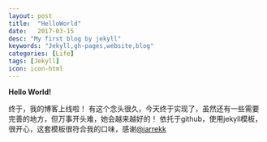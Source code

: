 ```yaml
---
layout: post
title:  "HelloWorld"
date:   2017-03-15
desc: "My first blog by jekyll"
keywords: "Jekyll,gh-pages,website,blog"
categories: [Life]
tags: [Jekyll]
icon: icon-html
---
```


**Hello World!**

终于，我的博客上线啦！
有这个念头很久，今天终于实现了，虽然还有一些需要完善的地方，但万事开头难，她会越来越好的！
依托于github，使用jekyll模板，很开心，这套模板很符合我的口味，感谢[@jarrekk](https://github.com/jarrekk "@jarrekk")